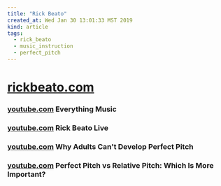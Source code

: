 ```yaml
---
title: "Rick Beato"
created_at: Wed Jan 30 13:01:33 MST 2019
kind: article
tags:
  - rick_beato
  - music_instruction
  - perfect_pitch
---
```


<h1>
  <a href="https://rickbeato.com/" target="_blank">rickbeato.com</a>
</h1>

<h3>
  <a href="https://www.youtube.com/user/pegzch/featured" target="_blank">youtube.com</a>
  Everything Music
</h3>

<h3>
  <a href="https://www.youtube.com/channel/UCcp-HjtmTMeIJ-0RrSHSGLA" target="_blank">youtube.com</a>
  Rick Beato Live
</h3>

<h3>
  <a href="https://www.youtube.com/watch?v=816VLQNdPMM" target="_blank">youtube.com</a>
  Why Adults Can't Develop Perfect Pitch
</h3>

<h3>
  <a href="https://www.youtube.com/watch?v=AxEmaBqjUmY" target="_blank">youtube.com</a>
  Perfect Pitch vs Relative Pitch: Which Is More Important?
</h3>

<!--
html boilerplate fragments
<a href="" target="_blank"></a>
<a name=""></a>
<img src="" width="400px">
<ul>
  <li></li>
  <li><a href="" target="_blank"></a></li>
</ul>
<pre>
</pre>
<p style="margin-bottom: 2em;"></p>
<hr style="border: 0; height: 3px; background: #333; background-image: linear-gradient(to right, #ccc, #333, #ccc);">
<pre><code>
</code></pre>
<math xmlns='http://www.w3.org/1998/Math/MathML' display='block'>
</math>
:-->
